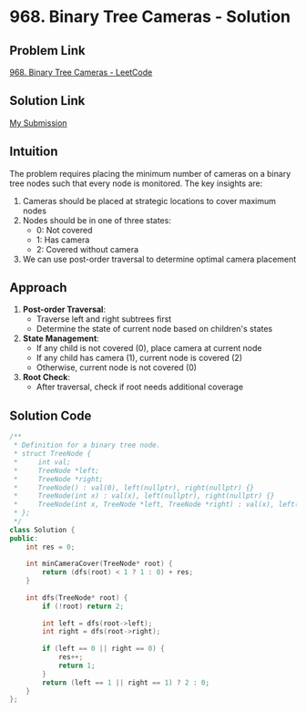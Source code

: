 # 968. Binary Tree Cameras - Solution

## Problem Link
[968. Binary Tree Cameras - LeetCode](https://leetcode.com/problems/binary-tree-cameras/)

## Solution Link
[My Submission](https://leetcode.com/problems/binary-tree-cameras/submissions/1641495126)

## Intuition
The problem requires placing the minimum number of cameras on a binary tree nodes such that every node is monitored. The key insights are:
1. Cameras should be placed at strategic locations to cover maximum nodes
2. Nodes should be in one of three states: 
   - 0: Not covered
   - 1: Has camera
   - 2: Covered without camera
3. We can use post-order traversal to determine optimal camera placement

## Approach
1. **Post-order Traversal**:
   - Traverse left and right subtrees first
   - Determine the state of current node based on children's states
2. **State Management**:
   - If any child is not covered (0), place camera at current node
   - If any child has camera (1), current node is covered (2)
   - Otherwise, current node is not covered (0)
3. **Root Check**:
   - After traversal, check if root needs additional coverage

## Solution Code
```cpp
/**
 * Definition for a binary tree node.
 * struct TreeNode {
 *     int val;
 *     TreeNode *left;
 *     TreeNode *right;
 *     TreeNode() : val(0), left(nullptr), right(nullptr) {}
 *     TreeNode(int x) : val(x), left(nullptr), right(nullptr) {}
 *     TreeNode(int x, TreeNode *left, TreeNode *right) : val(x), left(left), right(right) {}
 * };
 */
class Solution {
public:
    int res = 0;
    
    int minCameraCover(TreeNode* root) {
        return (dfs(root) < 1 ? 1 : 0) + res;
    }
    
    int dfs(TreeNode* root) {
        if (!root) return 2;
        
        int left = dfs(root->left);
        int right = dfs(root->right);
        
        if (left == 0 || right == 0) {
            res++;
            return 1;
        }
        return (left == 1 || right == 1) ? 2 : 0;
    }
};
